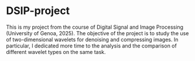 # DSIP-project
This is my project from the course of Digital Signal and Image Processing (University of Genoa, 2025). The objective of the project is to study the use of two-dimensional wavelets for denoising and compressing images. In particular, I dedicated more time to the analysis and the comparison of different wavelet types on the same task.

